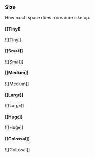 ### Size
How much space does a creature take up.

#### [[Tiny]]
![[Tiny]]

#### [[Small]]
![[Small]]

#### [[Medium]]
![[Medium]]

#### [[Large]]
![[Large]]

#### [[Huge]]
![[Huge]]

#### [[Colossal]]
![[Colossal]]
